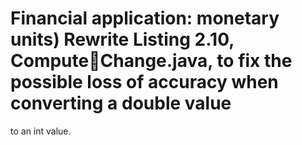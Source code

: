 # Financial application: monetary units) Rewrite Listing 2.10, ComputeChange.java, to fix the possible loss of accuracy when converting a double value
to an int value.
